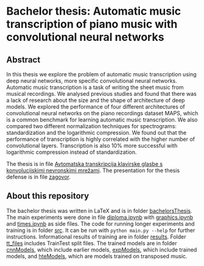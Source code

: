 # Bachelor thesis: Automatic music transcription of piano music with convolutional neural networks

## Abstract

In this thesis we explore the problem of automatic music transcription using deep neural networks, more specific convolutional neural networks. Automatic music transcription is a task of writing the sheet music from musical recordings. We analysed previous studies and found that there was a lack of research about the size and the shape of architecture of deep models. We explored the performance of four different architectures of convolutional neural networks on the piano recordings dataset MAPS, which is a common benchmark for learning automatic music transcription. We also compared two different normalization techniques for spectrograms: standardization and the logarithmic compression. We found out that the performance of transcription is highly correlated with the higher number of convolutional layers. Transcription is also 10% more successful with logarithmic compression instead of standardization.

The thesis is in file [Avtomatska transkripcija klavirske glasbe s konvolucijskimi nevronskimi mrežami](Avtomatska%20transkripcija%20klavirske%20glasbe%20s%20konvolucijskimi%20nevronskimi%20mrežami.pdf). The presentation for the thesis defense is in file [zagovor](zagovor.pptx).

## About this repository

The bachelor thesis was written in LaTeX and is in folder [bachelorsThesis](bachelorsThesis).
The main experiments were done in file [diploma.ipynb](diploma.ipynb) with [graphics.ipynb](graphics.ipynb) and [times.ipynb](times.ipynb) as side files.
The code for running longer experiments and training is in folder [src](src). It can be run with `python main.py --help` for further instructions.
Informational results of training are in folder [results](results). Folder [tt_files](tt_files) includes TrainTest split files.
The trained models are in folder [cnnModels](cnnModels), which include earlier models, [expModels](expModels), which include trained models, and [hteModels](hteModels), which are models trained on transposed music.